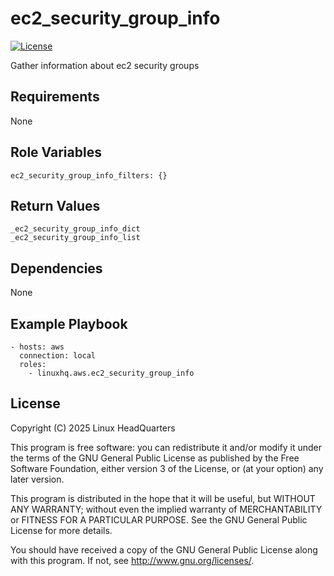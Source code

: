 # ec2\_security\_group\_info

[![License](https://img.shields.io/badge/license-GPLv3-lightgreen)](https://www.gnu.org/licenses/gpl-3.0.en.html#license-text)

Gather information about ec2 security groups

## Requirements

None

## Role Variables

    ec2_security_group_info_filters: {}

## Return Values

    _ec2_security_group_info_dict
    _ec2_security_group_info_list

## Dependencies

None

## Example Playbook

    - hosts: aws
      connection: local
      roles:
        - linuxhq.aws.ec2_security_group_info

## License

Copyright (C) 2025 Linux HeadQuarters

This program is free software: you can redistribute it and/or modify
it under the terms of the GNU General Public License as published by
the Free Software Foundation, either version 3 of the License, or
(at your option) any later version.

This program is distributed in the hope that it will be useful,
but WITHOUT ANY WARRANTY; without even the implied warranty of
MERCHANTABILITY or FITNESS FOR A PARTICULAR PURPOSE. See the
GNU General Public License for more details.

You should have received a copy of the GNU General Public License
along with this program. If not, see <http://www.gnu.org/licenses/>.
